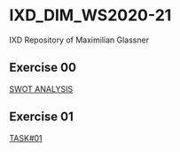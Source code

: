 # IXD_DIM_WS2020-21
IXD Repository of Maximilian Glassner

## Exercise 00 
[SWOT ANALYSIS](/swot.jpg) <br /> 

## Exercise 01
[TASK#01](/task01.pdf)
